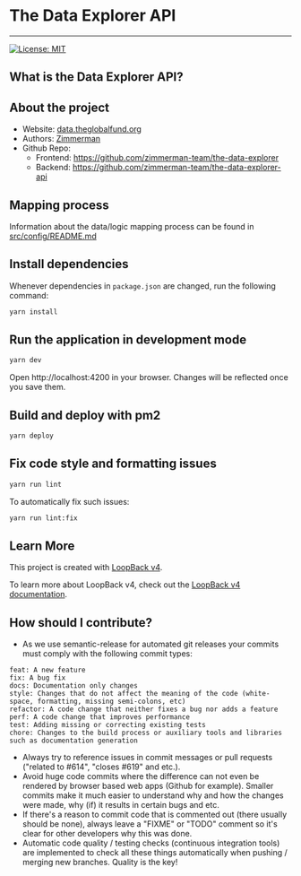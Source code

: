 # The Data Explorer API

---

[![License: MIT](https://img.shields.io/badge/License-MIT-blue.svg)](https://github.com/zimmerman-team/the-data-explorer/blob/main/LICENSE.MD)

## What is the Data Explorer API?

## About the project

- Website: <a href="https://data.theglobalfund.org" target="_blank">data.theglobalfund.org</a>
- Authors: <a href="https://www.zimmerman.team/" target="_blank">Zimmerman</a>
- Github Repo:
  - Frontend: <a href="https://github.com/zimmerman-team/the-data-explorer" target="_blank">https://github.com/zimmerman-team/the-data-explorer</a>
  - Backend: <a href="https://github.com/zimmerman-team/the-data-explorer-api" target="_blank">https://github.com/zimmerman-team/the-data-explorer-api</a>

## Mapping process

Information about the data/logic mapping process can be found in [src/config/README.md](./src/config/README.md)

## Install dependencies

Whenever dependencies in `package.json` are changed, run the following command:

```sh
yarn install
```

## Run the application in development mode

```sh
yarn dev
```

Open http://localhost:4200 in your browser. Changes will be reflected once you save them.

## Build and deploy with pm2

```sh
yarn deploy
```

## Fix code style and formatting issues

```sh
yarn run lint
```

To automatically fix such issues:

```sh
yarn run lint:fix
```

## Learn More

This project is created with [LoopBack v4](https://loopback.io).

To learn more about LoopBack v4, check out the [LoopBack v4 documentation](https://loopback.io/doc/en/lb4).

## How should I contribute?

- As we use semantic-release for automated git releases your commits must comply with the following commit types:

```
feat: A new feature
fix: A bug fix
docs: Documentation only changes
style: Changes that do not affect the meaning of the code (white-space, formatting, missing semi-colons, etc)
refactor: A code change that neither fixes a bug nor adds a feature
perf: A code change that improves performance
test: Adding missing or correcting existing tests
chore: Changes to the build process or auxiliary tools and libraries such as documentation generation
```

- Always try to reference issues in commit messages or pull requests ("related to #614", "closes #619" and etc.).
- Avoid huge code commits where the difference can not even be rendered by browser based web apps (Github for example). Smaller commits make it much easier to understand why and how the changes were made, why (if) it results in certain bugs and etc.
- If there's a reason to commit code that is commented out (there usually should be none), always leave a "FIXME" or "TODO" comment so it's clear for other developers why this was done.
- Automatic code quality / testing checks (continuous integration tools) are implemented to check all these things automatically when pushing / merging new branches. Quality is the key!
